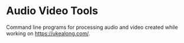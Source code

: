 # Audio Video Tools

Command line programs for processing audio and video created while working on https://ukealong.com/.